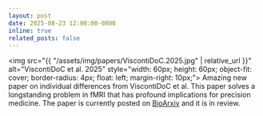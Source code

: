 ```yaml
---
layout: post
date: 2025-08-23 12:00:00-0800
inline: true
related_posts: false
---
```


<img src="{{ "/assets/img/papers/ViscontiDoC.2025.jpg" | relative_url }}" alt="ViscontiDoC et al. 2025" style="width: 60px; height: 60px; object-fit: cover; border-radius: 4px; float: left; margin-right: 10px;"> Amazing new paper on individual differences from ViscontiDoC et al. This paper solves a longstanding problem in fMRI that has profound implications for precision medicine. The paper is currently posted on <a href="https://www.biorxiv.org/content/10.1101/2025.08.22.671848v1">BioArxiv</a> and it is in review.
